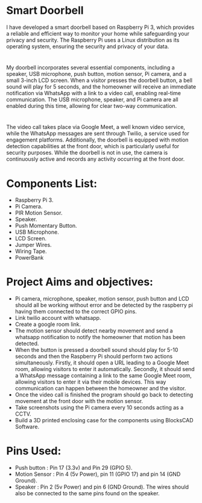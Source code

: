 # Smart Doorbell
I have developed a smart doorbell based on Raspberry Pi 3, which provides a reliable and efficient way to monitor your home while safeguarding your privacy and security. The Raspberry Pi uses a Linux distribution as its operating system, ensuring the security and privacy of your data.
#
My doorbell incorporates several essential components, including a speaker, USB microphone, push button, motion sensor, Pi camera, and a small 3-inch LCD screen. When a visitor presses the doorbell button, a bell sound will play for 5 seconds, and the homeowner will receive an immediate notification via WhatsApp with a link to a video call, enabling real-time communication. The USB microphone, speaker, and Pi camera are all enabled during this time, allowing for clear two-way communication.
#
The video call takes place via Google Meet, a well known video service, while the WhatsApp messages are sent through Twilio, a service used for engagement platforms. Additionally, the doorbell is equipped with motion detection capabilities at the front door, which is particularly useful for security purposes. While the doorbell is not in use, the camera is continuously active and records any activity occurring at the front door.
# Components List: 
* Raspberry Pi 3.
* Pi Camera.
* PIR Motion Sensor.
* Speaker.
* Push Momentary Button.
* USB Microphone.
* LCD Screen.
* Jumper Wires.
* Wiring Tape.
* PowerBank
# Project Aims and objectives:
* Pi camera, microphone, speaker, motion sensor, push button and LCD should all be working without error and be detected by the raspberry pi having them connected to the correct GPIO pins.
* Link twilio account with whatsapp.
* Create a google room link.
* The motion sensor should detect nearby movement and send a whatsapp notification to notify the homeowner that motion has been detected.
* When the button is pressed a doorbell sound should play for 5-10 seconds and then the Raspberry Pi should perform two actions simultaneously. Firstly, it should open a URL leading to a Google Meet room, allowing visitors to enter it automatically. Secondly, it should send a WhatsApp message containing a link to the same Google Meet room, allowing visitors to enter it via their mobile devices. This way communication can happen between the homeowner and the visitor.
* Once the video call is finished the program should go back to detecting movement at the front door with the motion sensor.
* Take screenshots using the Pi camera every 10 seconds acting as a CCTV.
* Build a 3D printed enclosing case for the components using BlocksCAD Software.
# Pins Used: 
* Push button : Pin 17 (3.3v) and Pin 29 (GPIO 5).
* Motion Sensor : Pin 4 (5v Power), pin 11 (GPIO 17) and pin 14 (GND Ground).
* Speaker : Pin 2 (5v Power) and pin 6 (GND Ground). The wires should also be connected to the same pins found on the speaker.








